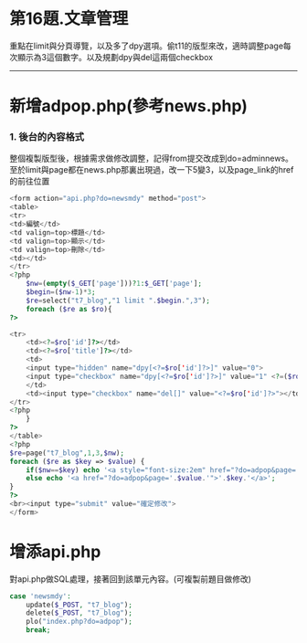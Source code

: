 # 第16題.文章管理

重點在limit與分頁導覽，以及多了dpy選項。偷t11的版型來改，適時調整page每次顯示為3這個數字。以及規劃dpy與del這兩個checkbox

---

# 新增adpop.php\(參考news.php\)

### 1. 後台的內容格式

整個複製版型後，根據需求做修改調整，記得from提交改成到do=adminnews。至於limit與page都在news.php那裏出現過，改一下5變3，以及page\_link的href的前往位置

```php
<form action="api.php?do=newsmdy" method="post">
<table>
<tr>
<td>編號</td>
<td valign=top>標題</td>
<td valign=top>顯示</td>
<td valign=top>刪除</td>
<td></td>
</tr>
<?php
    $nw=(empty($_GET['page']))?1:$_GET['page'];
    $begin=($nw-1)*3;
    $re=select("t7_blog","1 limit ".$begin.",3");
    foreach ($re as $ro){
?>

<tr>
    <td><?=$ro['id']?></td>
    <td><?=$ro['title']?></td>
    <td>
    <input type="hidden" name="dpy[<?=$ro['id']?>]" value="0">
    <input type="checkbox" name="dpy[<?=$ro['id']?>]" value="1" <?=($ro['dpy'])?"checked":""?>>
    </td>
    <td><input type="checkbox" name="del[]" value="<?=$ro['id']?>"></td>
</tr>
<?php
    }
?>
</table>
<?php
$re=page("t7_blog",1,3,$nw);
foreach ($re as $key => $value) {
    if($nw==$key) echo '<a style="font-size:2em" href="?do=adpop&page='.$value.'">'.$key.'</a>';
    else echo '<a href="?do=adpop&page='.$value.'">'.$key.'</a>';
}
?>
<br><input type="submit" value="確定修改">
</form>


```

# 增添api.php

對api.php做SQL處理，接著回到該單元內容。\(可複製前題目做修改\)

```php
case 'newsmdy':
    update($_POST, "t7_blog");
    delete($_POST, "t7_blog");
    plo("index.php?do=adpop");
    break;
```



